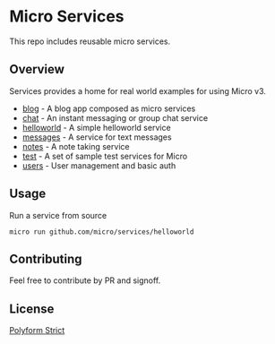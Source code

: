 # Micro Services

This repo includes reusable micro services.

## Overview

Services provides a home for real world examples for using Micro v3.

- [blog](blog) - A blog app composed as micro services
- [chat](chat) - An instant messaging or group chat service
- [helloworld](helloworld) - A simple helloworld service
- [messages](messages) - A service for text messages
- [notes](notes) - A note taking service
- [test](test) - A set of sample test services for Micro
- [users](users) - User management and basic auth

## Usage

Run a service from source

```
micro run github.com/micro/services/helloworld
```

## Contributing

Feel free to contribute by PR and signoff.

## License

[Polyform Strict](https://polyformproject.org/licenses/strict/1.0.0/)

